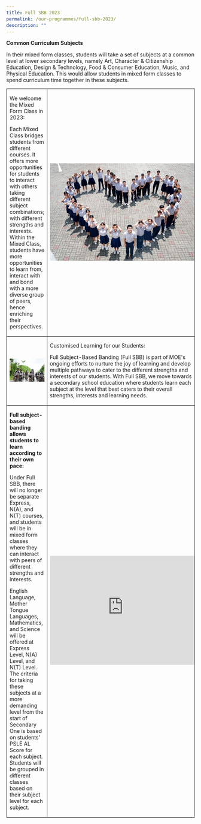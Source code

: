 ```yaml
---
title: Full SBB 2023
permalink: /our-programmes/full-sbb-2023/
description: ""
---
```

<p><strong>Common Curriculum Subjects</strong></p>
<p>In their mixed form classes, students will take a set of subjects at a common level at lower secondary levels, namely Art, Character &amp; Citizenship Education, Design &amp; Technology, Food &amp; Consumer Education, Music, and Physical Education. This would allow students in mixed form classes to spend curriculum time together in these subjects.</p>
<table style="border-collapse: collapse; width: 100%;" border="1">
<tbody>
<tr>
<td style="width: 50%;">
<p style="font-weight: 400;">We welcome the&nbsp;Mixed Form Class in 2023:</p>
<p style="font-weight: 400;">Each Mixed Class bridges students from different courses. It offers more opportunities for students to interact with others taking different subject combinations; with different strengths and interests. Within the Mixed Class, students have more opportunities to learn from, interact with and bond with a more diverse group of peers, hence enriching their perspectives.</p>
</td>
<td style="width: 50%;"><img src="/images/sbb1.jpg"></td>
</tr>
<tr>
<td style="width: 50%;"><img src="/images/sbb2.jpg"></td>
<td style="width: 50%;">
<p>Customised Learning for our Students:</p>
<p>Full Subject-Based Banding (Full SBB) is part of MOE's ongoing efforts to nurture the joy of learning and develop multiple pathways to cater to the different strengths and interests of our students. With Full SBB, we move towards a secondary school education where students learn each subject at the level that best caters to their overall strengths, interests and learning needs.</p>
</td>
</tr>
<tr>
<td style="width: 50%;">
<p><strong>Full subject-based banding allows students to learn according to their own pace:</strong></p>
<p>Under Full SBB, there will no longer be separate Express, N(A), and N(T) courses, and students will be in mixed form classes where they can interact with peers of different strengths and interests.</p>
<p>English Language, Mother Tongue Languages, Mathematics, and Science will be offered at Express Level, N(A) Level, and N(T) Level. The criteria for taking these subjects at a more demanding level from the start of Secondary One is based on students' PSLE AL Score for each subject. Students will be grouped in different classes based on their subject level for each subject.</p>
</td>
<td style="width: 50%;"><iframe width="390" height="291" src="https://www.youtube.com/embed/JMc_GispPmk" title="Explaining Full Subject-Based Banding" frameborder="0" allow="accelerometer; autoplay; clipboard-write; encrypted-media; gyroscope; picture-in-picture" allowfullscreen></iframe></td>
</tr>
</tbody>
</table>